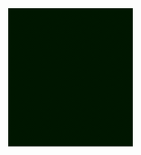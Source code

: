 <div align="center">
   <img src="https://raw.githubusercontent.com/slouchd/slouchd/main/slouch-glider.gif" width="50%" height="50%">
</div>
